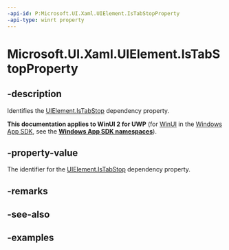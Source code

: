```yaml
---
-api-id: P:Microsoft.UI.Xaml.UIElement.IsTabStopProperty
-api-type: winrt property
---
```


# Microsoft.UI.Xaml.UIElement.IsTabStopProperty

<!--
public static Microsoft.UI.Xaml.DependencyProperty IsTabStopProperty { get; }
-->

## -description

Identifies the [UIElement.IsTabStop](uielement_istabstop.md) dependency property.

**This documentation applies to WinUI 2 for UWP** (for [WinUI](/windows/apps/winui/winui3/) in the [Windows App SDK](/windows/apps/windows-app-sdk/), see the **[Windows App SDK namespaces](/windows/windows-app-sdk/api/winrt/)**).

## -property-value

The identifier for the [UIElement.IsTabStop](uielement_istabstop.md) dependency property.

## -remarks

## -see-also

## -examples
